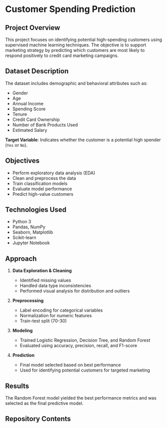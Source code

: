 # Customer Spending Prediction

## Project Overview

This project focuses on identifying potential high-spending customers using supervised machine learning techniques. The objective is to support marketing strategy by predicting which customers are most likely to respond positively to credit card marketing campaigns.

## Dataset Description

The dataset includes demographic and behavioral attributes such as:

- Gender  
- Age  
- Annual Income  
- Spending Score  
- Tenure  
- Credit Card Ownership  
- Number of Bank Products Used  
- Estimated Salary  

**Target Variable**: Indicates whether the customer is a potential high spender (`Yes` or `No`).

## Objectives

- Perform exploratory data analysis (EDA)  
- Clean and preprocess the data  
- Train classification models  
- Evaluate model performance  
- Predict high-value customers  

## Technologies Used

- Python 3  
- Pandas, NumPy  
- Seaborn, Matplotlib  
- Scikit-learn  
- Jupyter Notebook  

## Approach

1. **Data Exploration & Cleaning**  
   - Identified missing values  
   - Handled data type inconsistencies  
   - Performed visual analysis for distribution and outliers

2. **Preprocessing**  
   - Label encoding for categorical variables  
   - Normalization for numeric features  
   - Train-test split (70-30)

3. **Modeling**  
   - Trained Logistic Regression, Decision Tree, and Random Forest  
   - Evaluated using accuracy, precision, recall, and F1-score

4. **Prediction**  
   - Final model selected based on best performance  
   - Used for identifying potential customers for targeted marketing

## Results

The Random Forest model yielded the best performance metrics and was selected as the final predictive model.

## Repository Contents

